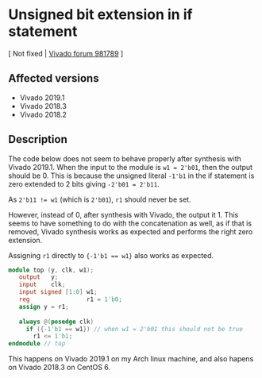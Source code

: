 # Unsigned bit extension in if statement

[ Not fixed | [Vivado forum 981789](https://forums.xilinx.com/t5/Synthesis/Vivado-2019-1-Unsigned-bit-extension-in-if-statement/td-p/981789) ]

## Affected versions

- Vivado 2019.1
- Vivado 2018.3
- Vivado 2018.2

## Description

The code below does not seem to behave properly after synthesis with Vivado 2019.1. When the input to the module is `w1 = 2'b01`, then the output should be 0. This is because the unsigned literal `-1'b1` in the if statement is zero extended to 2 bits giving `-2'b01 = 2'b11`.

As `2'b11 != w1` (which is `2'b01`), `r1` should never be set.

However, instead of 0, after synthesis with Vivado, the output it 1. This seems to have something to do with the concatenation as well, as if that is removed, Vivado synthesis works as expected and performs the right zero extension.

Assigning `r1` directly to `{-1'b1 == w1}` also works as expected.

```verilog
module top (y, clk, w1);
   output   y;
   input    clk;
   input signed [1:0] w1;
   reg                r1 = 1'b0;
   assign y = r1;
   
   always @(posedge clk)
     if ({-1'b1 == w1}) // when w1 = 2'b01 this should not be true
       r1 <= 1'b1;
endmodule // top
```

This happens on Vivado 2019.1 on my Arch linux machine, and also hapens on Vivado 2018.3 on CentOS 6.
